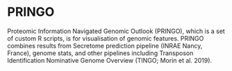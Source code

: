 # PRINGO
Proteomic Information Navigated Genomic Outlook (PRINGO), which is a set of custom R scripts, is for visualisation of genomic features. PRINGO combines results from Secretome prediction pipeline (INRAE Nancy, France), genome stats, and other pipelines including Transposon Identification Nominative Genome Overview (TINGO; Morin et al. 2019).  
